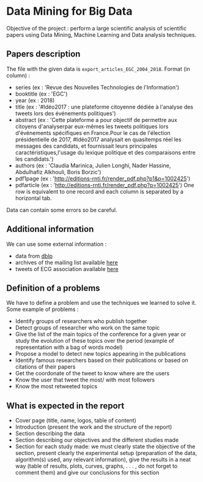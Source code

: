 # Data Mining for Big Data

Objective of the project : perform a large scientific analysis of scientific papers using Data Mining, Machine Learning and Data analysis techniques.

## Papers description

The file with the given data is `export_articles_EGC_2004_2018`.
Format (in column) :
  - series (ex : 'Revue des Nouvelles Technologies de l'Information')
  - booktitle (ex : 'EGC')
  - year (ex : 2018)
  - title (ex : '#Idéo2017 : une plateforme citoyenne dédiée à l'analyse des tweets lors des événements politiques')
  - abstract (ex : 'Cette plateforme a pour objectif de permettre aux citoyens d'analyserpar eux-mêmes les tweets politiques lors d'événements spécifiques en France.Pour le cas de l'élection présidentielle de 2017, #Idéo2017 analysait en quasitemps réel les messages des candidats, et fournissait leurs principales caractéristiques,l'usage du lexique politique et des comparaisons entre les candidats.')
  - authors (ex : 'Claudia Marinica, Julien Longhi, Nader Hassine, Abdulhafiz Alkhouli, Boris Borzic')
  - pdf1page (ex : 'http://editions-rnti.fr/render_pdf.php?p1&p=1002425')
  - pdfarticle (ex : 'http://editions-rnti.fr/render_pdf.php?p=1002425')
One row is equivalent to one record and each column is separated by a horizontal tab.

Data can contain some errors so be careful.

## Additional information

We can use some external information :
  - data from [dblp](https://dblp.uni-trier.de/db/conf/f-egc/)
  - archives of the mailing list available [here](https://www.egc.asso.fr/manifestations/defi-egc/defi-egc-2020-20-ans-dhistoire-pour-quel-avenir.html)
  - tweets of ECG association available [here](https://github.com/pbruneau/EGC-Social-Data)

## Definition of a problems

We have to define a problem and use the techniques we learned to solve it. Some example of problems :
- Identify groups of researchers who publish together
- Detect groups of researcher who work on the same topic
- Give the list of the main topics of the conference for a given year or study the evolution of these topics
over the period (example of representation with a bag of words model)
- Propose a model to detect new topics appearing in the publications
- Identify famous researchers based on their publications or based on citations of their papers
- Get the coordonate of the tweet to know where are the users
- Know the user that tweet the most/ with most followers
- Know the most retweeted topics

## What is expected in the report

- Cover page (title, name, logos, table of content)
- Introduction (present the work and the structure of the report)
- Section describing the data
- Section describing our objectives and the different studies made
- Section for each study made: we must clearly state the objective of the section, present clearly
the experimental setup (preparation of the data, algorithm(s) used, any relevant information), give the
results in a neat way (table of results, plots, curves, graphs, . . . , do not forget to comment them) and
give our conclusions for this section
